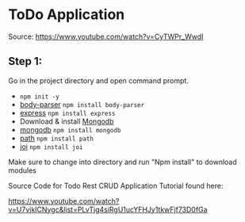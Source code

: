 # ToDo Application
Source: https://www.youtube.com/watch?v=CyTWPr_WwdI
## Step 1: 
Go in the project directory and open command prompt.
- `npm init -y`
- [body-parser](https://www.npmjs.com/package/body-parser) `npm install body-parser` 
- [express](https://www.npmjs.com/package/express) `npm install express` 
- Download & install [Mongodb](https://www.mongodb.com/download-center/community) 
- [mongodb](https://www.npmjs.com/package/mongodb) `npm install mongodb`
- [path](https://www.npmjs.com/package/path) `npm install path`
- [joi](https://www.npmjs.com/package/joi) `npm install joi`
  
Make sure to change into directory and run "Npm install" to download modules

Source Code for Todo Rest CRUD Application Tutorial found here:

https://www.youtube.com/watch?v=U7vikICNygc&list=PLvTjg4siRgU1ucYFHJy1tkwFjf73D0fGa
